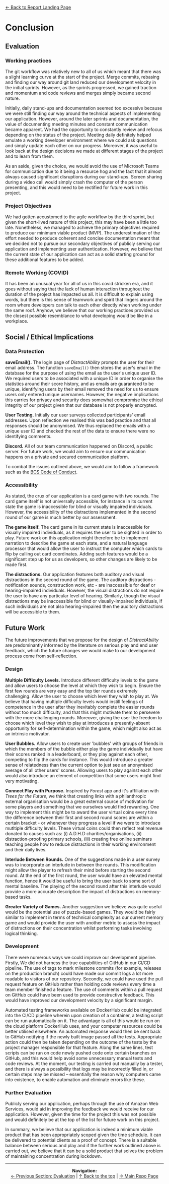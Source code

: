 [&#8592; Back to Report Landing Page](../README.md)
# Conclusion
## Evaluation
### Working practices
The git workflow was relatively new to all of us which meant that there was a slight learning curve at the start of the project. Merge commits, rebasing and finding our way around git land reduced our development velocity in the initial sprints. However, as the sprints progressed, we gained traction and momentum and code reviews and merges simply became second nature. 

Initially, daily stand-ups and documentation seemed too excessive because we were still finding our way around the technical aspects of implementing our application. However, around the later sprints and documentation, the value of documenting meeting minutes and constant communication became apparent. We had the opportunity to constantly review and refocus depending on the status of the project. Meeting daily definitely helped emulate a working developer environment where we could ask questions and simply update each other on our progress. Moreover, it was useful to look back at the design decisions we made at different stages of the project and to learn from them.

As an aside, given the choice, we would avoid the use of Microsoft Teams for communication due to it being a resource hog and the fact that it almost always caused significant disruptions during our stand-ups. Screen sharing during a video call would simply crash the computer of the person presenting, and this would need to be rectified for future work in this project.

### Project Objectives
We had gotten accustomed to the agile workflow by the third sprint, but given the short-lived nature of this project, this may have been a little too late. Nonetheless, we managed to achieve the primary objectives required to produce our minimum viable product (MVP). The underestimation of the effort needed to produce coherent and concise documentation meant that we decided not to pursue our secondary objectives of publicly serving our application and implementing user authentication. However, we believe that the current state of our application can act as a solid starting ground for these additional features to be added. 

### Remote Working (COVID)
It has been an unusual year for all of us in this covid stricken era, and it goes without saying that the lack of human interaction throughout the duration of the project has impacted us all. It is difficult to explain using words, but there is this sense of teamwork and spirit that lingers around the room where developers can talk to each other directly when working under the same roof. Anyhow, we believe that our working practices provided us the closest possible resemblance to what developing would be like in a workplace.

## Social / Ethical Implications

### Data Protection

**saveEmail().** The login page of *DistractAbility* prompts the user for their email address. The function `saveEmail()` then stores the user's email in the database for the purpose of using the email as the user's unique user ID. We required users to be associated with a unique ID in order to organise the statistics around their score history, and as emails are guaranteed to be unique, identifying users by their email removed the need for us to ensure users only entered unique usernames. However, the negative implications this carries for privacy and security does somewhat compromise the ethical integrity of our project given that our database is not properly encrypted.

**User Testing.** Initially our user surveys collected participants' email addresses. Upon reflection we realised this was bad practice and that all responses should be anonymised. We thus replaced the emails with a unique user ID and checked the rest of the data to ensure there were no identifying comments. 

**Discord.** All of our team communication happened on Discord, a public server. For future work, we would aim to ensure our communication happens on a private and secured communication platform.

To combat the issues outlined above, we would aim to follow a framework such as the [BCS Code of Conduct](https://www.bcs.org/membership/become-a-member/bcs-code-of-conduct/).

### Accessibility

As stated, the crux of our application is a card game with two rounds. The card game itself is not universally accessible, for instance in its current state the game is inaccessible for blind or visually impaired individuals. However, the accessibility of the distractions implemented in the second round of our game is much better by our assessment. 

**The game itself.** The card game in its current state is inaccessible for visually impaired individuals, as it requires the user to be sighted in order to play. Future work on this application might therefore be to implement narration to describe the game at each state, and a natural language processor that would allow the user to instruct the computer which cards to flip by calling out card coordinates. Adding such features would be a significant step up for us as developers, so other changes are likely to be made first. 

**The distractions.** Our application features both auditory and visual distractions in the second round of the game. The auditory distractions - notification sounds, construction work, etc - are inaccessible for deaf or hearing-impaired individuals. However, the visual distractions do not require the user to have any particular level of hearing. Similarly, though the visual distractions may be inaccessible for blind or visually-impaired individuals, if such individuals are not also hearing-impaired then the auditory distractions will be accessible to them.


## Future Work

The future improvements that we propose for the design of *DistractAbility* are predominantly informed by the literature on serious play and end user feedback, which the future changes we would make to our development process come from self-reflection.  

### Design 

**Multiple Difficulty Levels.** Introduce different difficulty levels to the game and allow users to choose the level at which they wish to begin. Ensure the first few rounds are very easy and the top tier rounds extremely challenging. Allow the user to choose which level they wish to play at. We believe that having multiple difficulty levels would instill feelings of competence in the user after they inevitably complete the easier rounds without too much difficulty, and that this might motivate them to persevere with the more challenging rounds. Moreover, giving the user the freedom to choose which level they wish to play at introduces a presently-absent opportunity for self-determination within the game, which might also act as an intrinsic motivator. 


**User Bubbles.** Allow users to create user 'bubbles' with groups of friends in which the members of the bubble either play the game individually but have their scores ranked in a leaderboard, or they play against each other, competing to flip the cards for instance. This would introduce a greater sense of relatedness than the current option to just see an anonymised average of all other users' scores. Allowing users to play against each other would also introduce an element of competition that some users might find very motivating. 


**Connect Play with Purpose.** Inspired by *Forest* app and it's affiliation with *Trees for the Future*, we think that creating links with a philanthropic external organisation would be a great external source of motivation for some players and something that we ourselves would find rewarding. One way to implement this might be to award the user virtual coins every time the difference between their first and second round scores are within a certain bracket - or whenever they progress a level if we were to introduce mutltiple difficulty levels. These virtual coins could then reflect real revenue donated to causes such as: (i) A.D.H.D charities/organisations, (ii) distraction-proofing primary schools, (iii) creating free online seminars teaching people how to reduce distractions in their working environment and their daily lives. 


**Interlude Between Rounds.** One of the suggestions made in a user survey was to incorporate an interlude in between the rounds. This modification might allow the player to refresh their mind before starting the second round. At the end of the first round, the user would have an elevated mental function, hence it would be useful to bring the user back to some sort of mental baseline. The playing of the second round after this interlude would provide a more accurate description the impact of distractions on memory-based tasks.

**Greater Variety of Games.** Another suggestion we believe was quite useful would be the potential use of puzzle-based games. They would be fairly similar to implement in terms of technical complexity as our current memory game and would provide the user with another metric to assess the impact of distractions on their concentration whilst performing tasks involving logical thinking.


### Development
There were numerous ways we could improve our development pipeline. Firstly, We did not harness the true capabilities of GitHub in our CI/CD pipeline. The use of tags to mark milestone commits (for example, releases on the production branch) could have made our commit logs a lot more readable to visitors of our repository. Secondly, we could have used the pull request feature on GitHub rather than holding code reviews every time a team member finished a feature. The use of comments within a pull request on GitHub could have been used to provide constructive feedback. This would have improved our development velocity by a significant margin.

Automated testing frameworks available on DockerHub could be integrated into the CI/CD pipeline wherein upon creation of a container, a testing script can be run automatically on it. The advantage is all of this would be run on the cloud platform DockerHub uses, and your computer resources could be better utilised elsewhere. An automated response would then be sent back to GitHub notifying if the newly built image passed all the tests. Appropriate action could then be taken depending on the outcome of the tests by the project manager responsible for that feature. Along the same lines, test scripts can be run on code newly pushed code onto certain branches on GitHub, and this would help avoid some unnecessary manual tests and code reviews. At the moment, our testing is carried out manually by a tester, and there is always a possibility that logs may be incorrectly filled in, or certain steps may be missed – essentially the reason why computers came into existence, to enable automation and eliminate errors like these.

### Further Evaluation

Publicly serving our application, perhaps through the use of Amazon Web Services, would aid in improving the feedback we would receive for our application. However, given the time for the project this was not possible and would definitely be at the top of the list for future work on this project.

In summary, we believe that our application is indeed a minimum viable product that has been appropriately scoped given the time schedule. It can be delivered to potential clients as a proof of concept. There is a suitable balance between serious and play and if the further work outlined above is carried out, we believe that it can be a solid product that solves the problem of maintaining concentration during lockdown.
___

<p align="center">
  <b>Navigation:</b><br>
  <a href="../05-Evaluation/README.md">&#8592; Previous Section: Evaluation</a> |
  <a href="#conclusion">&#8593; Back to the top</a> |
  <a href="../../README.md">&#8594; Main Repo Page</a> 
</p>
